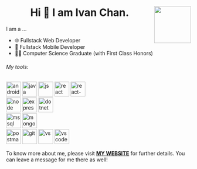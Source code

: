 <h1 align='center'>Hi 👋 I am Ivan Chan.  <img src="https://github.com/IvanENERGY/IvanENERGY/assets/90034836/4167080f-6135-42b1-b377-bfdd51b3115f" align="right"  width=100 height=100/></h1>

<p align='left'>I am a ... </p>
<ul align='left'><li>🌐 Fullstack Web Developer</li>  <li>📱 Fullstack Mobile Developer</li>  <li>👨‍🎓 Computer Science Graduate (with First Class Honors)</li></ul>

<h6 align='left'>My tools: </h6>
<img src="https://github.com/IvanENERGY/IvanENERGY/assets/90034836/018fa8d8-2a61-4b2b-b923-2028cd1bc534"   width=40 height=40 alt="android"/ >
<img src="https://github.com/IvanENERGY/IvanENERGY/assets/90034836/ca78a560-3ad3-4335-913f-5faa120f3c2a"   width=40 height=40 alt="java"/>
<img src="https://github.com/IvanENERGY/IvanENERGY/assets/90034836/78ae35a2-3fec-4b8f-b5e3-d567c4556a8d"   width=40 height=40 alt="js"/>
<img src="https://github.com/IvanENERGY/IvanENERGY/assets/90034836/be7f8836-fc0b-4e8e-9a19-72c4d528b11e"   width=40 height=40 alt="react"/>
<img src="https://github.com/IvanENERGY/IvanENERGY/assets/90034836/6ef7b761-77a5-45f9-8d9e-cc087f217f34"   width=40 height=40 alt="react-native"/>
<br>
<img src="https://github.com/IvanENERGY/IvanENERGY/assets/90034836/2fcd1e1b-f5b7-4ca1-b4e7-6406663daa7f"   width=40 height=40 alt="node"/>
<img src="https://github.com/IvanENERGY/IvanENERGY/assets/90034836/aba2d9bc-134d-4ba9-95a1-f0ce2d89e17a"   width=40 height=40 alt="express"/>
<img src="https://github.com/IvanENERGY/IvanENERGY/assets/90034836/6cee9e8d-5ca2-41ef-afe2-f92a91986e46"   width=40 height=40 alt="dotnet"/ >
<br>
<img src="https://github.com/IvanENERGY/IvanENERGY/assets/90034836/3fe38247-3c87-43e8-be12-bc1af444a832"   width=40 height=40 alt="mssql"/>
<img src="https://github.com/IvanENERGY/IvanENERGY/assets/90034836/5a83950f-7bf5-43e7-92be-cdfde7aa145b"   width=40 height=40 alt="mongo"/>
<br>
<img src="https://github.com/IvanENERGY/IvanENERGY/assets/90034836/286f952b-0201-431a-9eab-a41106d6d353"   width=40 height=40 alt="postman"/>
<img src="https://github.com/IvanENERGY/IvanENERGY/assets/90034836/b4bc7d37-002e-404a-8102-15689ea05b2f"   width=40 height=40 alt="git"/>
<img src="https://github.com/IvanENERGY/IvanENERGY/assets/90034836/22d400b0-abdf-4543-8b22-337332c32445"   width=40 height=40 alt="vs"/>
<img src="https://github.com/IvanENERGY/IvanENERGY/assets/90034836/931f80ea-0837-4dce-8760-38213c041315"   width=40 height=40 alt="vscode"/>

<p align='left'>To know more about me, please visit <a href="https://ivanenergy.github.io/"><strong>MY WEBSITE</strong></a> for further details. You can leave a message  for me there as well! </p>

